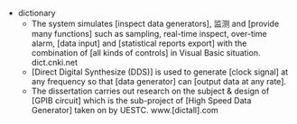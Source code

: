 - dictionary 
    - The system simulates [inspect data generators], 监测 and [provide many functions] such as sampling, real-time inspect, over-time alarm, [data input] and [statistical reports export] with the combination of [all kinds of controls] in Visual Basic situation. dict.cnki.net
    - [Direct Digital Synthesize (DDS)] is used to generate [clock signal] at any frequency so that [data generator] can [output data at any rate]. 
    - The dissertation carries out research on the subject & design of [GPIB circuit] which is the sub-project of [High Speed Data Generator] taken on by UESTC. www.[dictall].com

